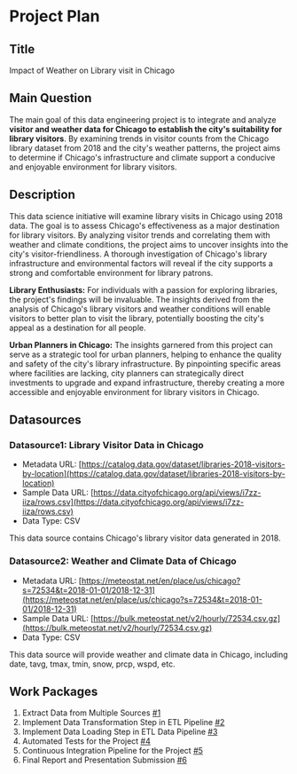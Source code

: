 # Project Plan

## Title
Impact of Weather on Library visit in Chicago

## Main Question

The main goal of this data engineering project is to integrate and analyze **visitor and weather data for Chicago to establish the city's suitability for library visitors**. By examining trends in visitor counts from the Chicago library dataset from 2018 and the city's weather patterns, the project aims to determine if Chicago's infrastructure and climate support a conducive and enjoyable environment for library visitors.

## Description

This data science initiative will examine library visits in Chicago using 2018 data. The goal is to assess Chicago's effectiveness as a major destination for library visitors. By analyzing visitor trends and correlating them with weather and climate conditions, the project aims to uncover insights into the city's visitor-friendliness. A thorough investigation of Chicago's library infrastructure and environmental factors will reveal if the city supports a strong and comfortable environment for library patrons.

**Library Enthusiasts:** For individuals with a passion for exploring libraries, the project's findings will be invaluable. The insights derived from the analysis of Chicago's library visitors and weather conditions will enable visitors to better plan to visit the library, potentially boosting the city's appeal as a destination for all people.

**Urban Planners in Chicago:** The insights garnered from this project can serve as a strategic tool for urban planners, helping to enhance the quality and safety of the city's library infrastructure. By pinpointing specific areas where facilities are lacking, city planners can strategically direct investments to upgrade and expand infrastructure, thereby creating a more accessible and enjoyable environment for library visitors in Chicago.

## Datasources


### Datasource1: Library Visitor Data in Chicago
* Metadata URL: [https://catalog.data.gov/dataset/libraries-2018-visitors-by-location](https://catalog.data.gov/dataset/libraries-2018-visitors-by-location)
* Sample Data URL: [https://data.cityofchicago.org/api/views/i7zz-iiza/rows.csv](https://data.cityofchicago.org/api/views/i7zz-iiza/rows.csv)
* Data Type: CSV

This data source contains Chicago's library visitor data generated in 2018.

### Datasource2: Weather and Climate Data of Chicago
* Metadata URL: [https://meteostat.net/en/place/us/chicago?s=72534&t=2018-01-01/2018-12-31](https://meteostat.net/en/place/us/chicago?s=72534&t=2018-01-01/2018-12-31)
* Sample Data URL: [https://bulk.meteostat.net/v2/hourly/72534.csv.gz](https://bulk.meteostat.net/v2/hourly/72534.csv.gz)
* Data Type: CSV

This data source will provide weather and climate data in Chicago, including date, tavg, tmax, tmin, snow, prcp, wspd, etc.

## Work Packages


1. Extract Data from Multiple Sources [#1][i1]
2. Implement Data Transformation Step in ETL Pipeline [#2][i2]
3. Implement Data Loading Step in ETL Data Pipeline [#3][i3]
4. Automated Tests for the Project [#4][i4]
5. Continuous Integration Pipeline for the Project [#5][i5]
6. Final Report and Presentation Submission [#6][i6]

[i1]: https://github.com/SK-Subroto/fau-made-template-ss24/issues/1
[i2]: https://github.com/SK-Subroto/fau-made-template-ss24/issues/2
[i3]: https://github.com/SK-Subroto/fau-made-template-ss24/issues/3
[i4]: https://github.com/SK-Subroto/fau-made-template-ss24/issues/4
[i5]: https://github.com/SK-Subroto/fau-made-template-ss24/issues/5
[i6]: https://github.com/SK-Subroto/fau-made-template-ss24/issues/6
